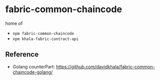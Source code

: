 
# fabric-common-chaincode

home of 
- `npm fabric-common-chaincode`
- `npm khala-fabric-contract-api`


## Reference
 - Golang counterPart: https://github.com/davidkhala/fabric-common-chaincode-golang/ 
